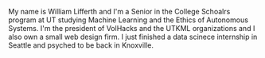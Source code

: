 My name is William Lifferth and I'm a Senior in the College Schoalrs program at UT studying Machine Learning and the Ethics of Autonomous Systems. I'm the president of VolHacks and the UTKML organizations and I also own a small web design firm. I just finished a data scinece internship in Seattle and psyched to be back in Knoxville.
